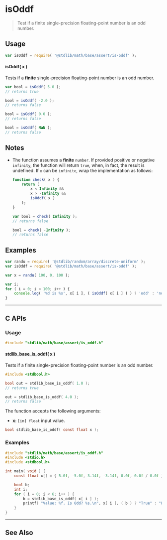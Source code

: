 <!--

@license Apache-2.0

Copyright (c) 2024 The Stdlib Authors.

Licensed under the Apache License, Version 2.0 (the "License");
you may not use this file except in compliance with the License.
You may obtain a copy of the License at

   http://www.apache.org/licenses/LICENSE-2.0

Unless required by applicable law or agreed to in writing, software
distributed under the License is distributed on an "AS IS" BASIS,
WITHOUT WARRANTIES OR CONDITIONS OF ANY KIND, either express or implied.
See the License for the specific language governing permissions and
limitations under the License.

-->

# isOddf

> Test if a finite single-precision floating-point number is an odd number.

<section class="usage">

## Usage

```javascript
var isOddf = require( '@stdlib/math/base/assert/is-oddf' );
```

#### isOddf( x )

Tests if a **finite** single-precision floating-point number is an odd number.

```javascript
var bool = isOddf( 5.0 );
// returns true

bool = isOddf( -2.0 );
// returns false

bool = isOddf( 0.0 );
// returns false

bool = isOddf( NaN );
// returns false
```

</section>

<!-- /.usage -->

<section class="notes">

## Notes

-   The function assumes a **finite** `number`. If provided positive or negative `infinity`, the function will return `true`, when, in fact, the result is undefined. If `x` can be `infinite`, wrap the implementation as follows:

    ```javascript
    function check( x ) {
        return (
            x < Infinity &&
            x > -Infinity &&
            isOddf( x )
        );
    }

    var bool = check( Infinity );
    // returns false

    bool = check( -Infinity );
    // returns false
    ```

</section>

<!-- /.notes -->

<section class="examples">

## Examples

<!-- eslint no-undef: "error" -->

```javascript
var randu = require( '@stdlib/random/array/discrete-uniform' );
var isOddf = require( '@stdlib/math/base/assert/is-oddf' );

var x = randu( 100, 0, 100 );

var i;
for ( i = 0; i < 100; i++ ) {
    console.log( '%d is %s', x[ i ], ( isOddf( x[ i ] ) ) ? 'odd' : 'not odd' );
}
```

</section>

<!-- /.examples -->

<!-- C interface documentation. -->

* * *

<section class="c">

## C APIs

<!-- Section to include introductory text. Make sure to keep an empty line after the intro `section` element and another before the `/section` close. -->

<section class="intro">

</section>

<!-- /.intro -->

<!-- C usage documentation. -->

<section class="usage">

### Usage

```c
#include "stdlib/math/base/assert/is_oddf.h"
```

#### stdlib_base_is_oddf( x )

Tests if a finite single-precision floating-point number is an odd number.

```c
#include <stdbool.h>

bool out = stdlib_base_is_oddf( 1.0 );
// returns true

out = stdlib_base_is_oddf( 4.0 );
// returns false
```

The function accepts the following arguments:

-   **x**: `[in] float` input value.

```c
bool stdlib_base_is_oddf( const float x );
```

</section>

<!-- /.usage -->

<!-- C API usage notes. Make sure to keep an empty line after the `section` element and another before the `/section` close. -->

<section class="notes">

</section>

<!-- /.notes -->

<!-- C API usage examples. -->

<section class="examples">

### Examples

```c
#include "stdlib/math/base/assert/is_oddf.h"
#include <stdio.h>
#include <stdbool.h>

int main( void ) {
    const float x[] = { 5.0f, -5.0f, 3.14f, -3.14f, 0.0f, 0.0f / 0.0f };

    bool b;
    int i;
    for ( i = 0; i < 6; i++ ) {
        b = stdlib_base_is_oddf( x[ i ] );
        printf( "Value: %f. Is Odd? %s.\n", x[ i ], ( b ) ? "True" : "False" );
    }
}
```

</section>

<!-- /.examples -->

</section>

<!-- /.c -->

<!-- Section for related `stdlib` packages. Do not manually edit this section, as it is automatically populated. -->

<section class="related">

* * *

## See Also

</section>

<!-- /.related -->

<!-- Section for all links. Make sure to keep an empty line after the `section` element and another before the `/section` close. -->

<section class="links">

<!-- <related-links> -->

<!-- </related-links> -->

</section>

<!-- /.links -->
